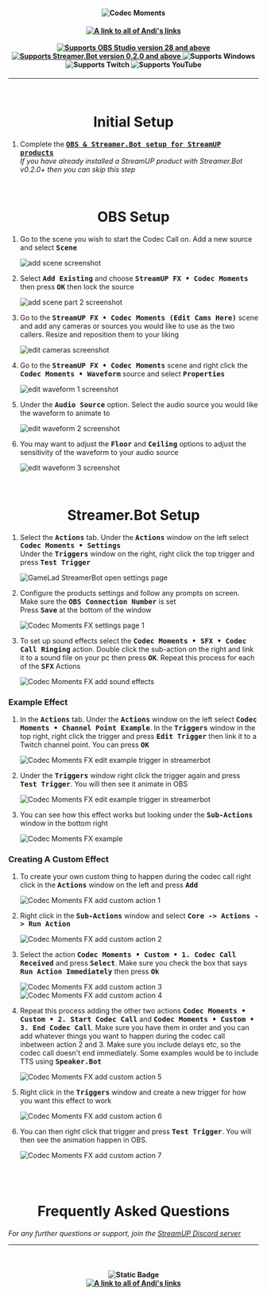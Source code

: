 <h4 align="center">
  <img src="../Assets/Codec Moments FX - Banner.png" alt="Codec Moments">
</h4>

<h4 align="center">
  <a href="https://doras.to/andilippi">
    <img alt="A link to all of Andi's links" src="https://img.shields.io/badge/Created%20by%20Andi%20Stone%20(Andilippi)-white?style=for-the-badge">
  </a>
  <br><br>
    <a href="https://obsproject.com">
        <img alt="Supports OBS Studio version 28 and above" src="https://img.shields.io/badge/OBS Studio-28%2B-FFFFFF?style=for-the-badge&labelColor=1e1a1d">
    </a>
    <a href="https://streamer.bot">
        <img alt="Supports Streamer.Bot version 0.2.0 and above" src="https://img.shields.io/badge/Streamer.Bot-v0.2.0+-%23FFFFFF?style=for-the-badge&labelColor=9038e8">
    </a>
    <img alt="Supports Windows" src="https://img.shields.io/badge/Windows-%23FFFFFF?style=for-the-badge&logo=windows&labelColor=00a2ed">
  <br>
  <img alt="Supports Twitch" src="https://img.shields.io/badge/Supports Twitch-6441a5?style=for-the-badge&logo=twitch&logoColor=white">
  <img alt="Supports YouTube" src="https://img.shields.io/badge/Supports YouTube-red?style=for-the-badge&logo=youtube&logoColor=white"> 

</h4>

---

<br>

<h1 align="center">Initial Setup
</h1>

1. Complete the <kbd><b><a href="https://github.com/StreamUPTips/ReadMe-Files/blob/main/StreamUP-Product-Install-Guide.md">OBS & Streamer.Bot setup for StreamUP products</b></kbd><br></a>
*If you have already installed a StreamUP product with Streamer.Bot v0.2.0+ then you can skip this step*

<br>

<h1 align="center">
        OBS Setup
</h1>

1. Go to the scene you wish to start the Codec Call on. Add a new source and select <kbd><b>Scene</b></kbd><br>

    <img src="../Assets/Codec Moments FX - OBS Add Scene 1.png" alt="add scene screenshot"><br>

1. Select <kbd><b>Add Existing</b></kbd> and choose <kbd><b>StreamUP FX • Codec Moments</b></kbd> then press <kbd><b>OK</b></kbd> then lock the source<br>

    <img src="../Assets/Codec Moments FX - OBS Add Scene 2.png" alt="add scene part 2 screenshot"><br>

1. Go to the <kbd><b>StreamUP FX • Codec Moments (Edit Cams Here)</b></kbd> scene and add any cameras or sources you would like to use as the two callers. Resize and reposition them to your liking 

    <img src="../Assets/Codec Moments FX - Add Camera.png" alt="edit cameras screenshot"><br>

1. Go to the <kbd><b>StreamUP FX • Codec Moments</b></kbd> scene and right click the <kbd><b>Codec Moments • Waveform</b></kbd> source and select <kbd><b>Properties</b></kbd>

    <img src="../Assets/Codec Moments FX - Edit Waveform 1.png" alt="edit waveform 1 screenshot"><br>

1. Under the <kbd><b>Audio Source</b></kbd> option. Select the audio source you would like the waveform to animate to

    <img src="../Assets/Codec Moments FX - Edit Waveform 2.png" alt="edit waveform 2 screenshot"><br>

1. You may want to adjust the <kbd><b>Floor</b></kbd> and <kbd><b>Ceiling</b></kbd> options to adjust the sensitivity of the waveform to your audio source

    <img src="../Assets/Codec Moments FX - Edit Waveform 3.png" alt="edit waveform 3 screenshot"><br>

<br>

<h1 align="center">
        Streamer.Bot Setup
</h1>

1. Select the <kbd><b>Actions</b></kbd> tab. Under the <kbd><b>Actions</b></kbd> window on the left select <kbd><b>Codec Moments • Settings</b></kbd><br>
Under the <kbd><b>Triggers</b></kbd> window on the right, right click the top trigger and press <kbd><b>Test Trigger</b></kbd><br>

   <img src="../Assets/Codec Moments FX - Open Settings.png" alt="GameLad StreamerBot open settings page"><br>

1. Configure the products settings and follow any prompts on screen. Make sure the <kbd><b>OBS Connection Number</b></kbd> is set<br>
Press <kbd><b>Save</b></kbd> at the bottom of the window<br>

    <img src="../Assets/Codec Moments FX - Settings 1.png" alt="Codec Moments FX settings page 1">

1. To set up sound effects select the <kbd><b>Codec Moments • SFX • Codec Call Ringing</b></kbd> action. Double click the sub-action on the right and link it to a sound file on your pc then press <kbd><b>OK</b></kbd>. Repeat this process for each of the <kbd><b>SFX</b></kbd> Actions

    <img src="../Assets/Codec Moments FX - SFX 1.png" alt="Codec Moments FX add sound effects">

<h3>Example Effect</h3>

1. In the <kbd><b>Actions</b></kbd> tab. Under the <kbd><b>Actions</b></kbd> window on the left select <kbd><b>Codec Moments • Channel Point Example</b></kbd>. In the <kbd><b>Triggers</b></kbd> window in the top right, right click the trigger and press <kbd><b>Edit Trigger</b></kbd> then link it to a Twitch channel point. You can press <kbd><b>OK</b></kbd> 

    <img src="../Assets/Codec Moments FX - Edit Trigger.png" alt="Codec Moments FX edit example trigger in streamerbot">

1. Under the <kbd><b>Triggers</b></kbd> window right click the trigger again and press <kbd><b>Test Trigger</b></kbd>. You will then see it animate in OBS<br>

    <img src="../Assets/Codec Moments FX - Test Trigger.png" alt="Codec Moments FX edit example trigger in streamerbot">

1. You can see how this effect works but looking under the <kbd><b>Sub-Actions</b></kbd> window in the bottom right

    <img src="../Assets/Codec Moments FX - Example Action 1.png" alt="Codec Moments FX example">

<h3>Creating A Custom Effect</h3>

1. To create your own custom thing to happen during the codec call right click in the <kbd><b>Actions</b></kbd> window on the left and press <kbd><b>Add</b></kbd> 

    <img src="../Assets/Codec Moments FX - Custom Action 1.png" alt="Codec Moments FX add custom action 1">

1. Right click in the <kbd><b>Sub-Actions</b></kbd> window and select <kbd><b>Core -> Actions -> Run Action</b></kbd> 

    <img src="../Assets/Codec Moments FX - Custom Action 2.png" alt="Codec Moments FX add custom action 2">

1. Select the action <kbd><b>Codec Moments • Custom • 1. Codec Call Received</b></kbd> and press <kbd><b>Select</b></kbd>. Make sure you check the box that says <kbd><b>Run Action Immediately</b></kbd> then press <kbd><b>Ok</b></kbd> 

    <img src="../Assets/Codec Moments FX - Custom Action 3.png" alt="Codec Moments FX add custom action 3">

    <img src="../Assets/Codec Moments FX - Custom Action 4.png" alt="Codec Moments FX add custom action 4">

1. Repeat this process adding the other two actions <kbd><b>Codec Moments • Custom • 2. Start Codec Call</b></kbd> and <kbd><b>Codec Moments • Custom • 3. End Codec Call</b></kbd>. Make sure you have them in order and you can add whatever things you want to happen during the codec call inbetween action 2 and 3. Make sure you include delays etc, so the codec call doesn't end immediately. Some examples would be to include TTS using <kbd><b>Speaker.Bot</b></kbd> 

    <img src="../Assets/Codec Moments FX - Custom Action 5.png" alt="Codec Moments FX add custom action 5">

1. Right click in the <kbd><b>Triggers</b></kbd> window and create a new trigger for how you want this effect to work

    <img src="../Assets/Codec Moments FX - Custom Action 6.png" alt="Codec Moments FX add custom action 6">

1. You can then right click that trigger and press <kbd><b>Test Trigger</b></kbd>. You will then see the animation happen in OBS.

    <img src="../Assets/Codec Moments FX - Custom Action 7.png" alt="Codec Moments FX add custom action 7">

<br>

<br>

<h1 align="center">
        Frequently Asked Questions
</h1>

*For any further questions or support, join the [StreamUP Discord server](https://discord.com/invite/RnDKRaVCEu?)*

---

<br>

<h4 align="center">
  <img alt="Static Badge" src="https://img.shields.io/badge/A%20StreamUP%20Product-%23fc6caf?style=for-the-badge"><br>
  <a href="https://doras.to/andilippi">
    <img alt="A link to all of Andi's links" src="https://img.shields.io/badge/Created%20by%20Andi%20Stone%20(Andilippi)-white?style=for-the-badge">
  </a>  
</h4>

